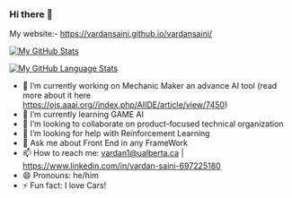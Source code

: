 ### Hi there 👋

<!--
**vardansaini/vardansaini** is a ✨ _special_ ✨ repository because its `README.md` (this file) appears on your GitHub profile. 

Here are some ideas to get you started: -->
My website:- https://vardansaini.github.io/vardansaini/

[![My GitHub Stats](https://github-readme-stats.vercel.app/api/?username=vardansaini&count_private=true&theme=tokyonight&showicons=true)]()

[![My GitHub Language Stats](https://github-readme-stats.vercel.app/api/top-langs/?username=vardansaini&langs_count=8&theme=tokyonight)]()


- 🔭 I’m currently working on Mechanic Maker an advance AI tool (read more about it here https://ojs.aaai.org//index.php/AIIDE/article/view/7450)
- 🌱 I’m currently learning GAME AI
- 👯 I’m looking to collaborate on product-focused technical organization
- 🤔 I’m looking for help with Reinforcement Learning
- 💬 Ask me about Front End in any FrameWork
- 📫 How to reach me: vardan1@ualberta.ca | https://www.linkedin.com/in/vardan-saini-697225180
- 😄 Pronouns: he/him
- ⚡ Fun fact: I love Cars!
